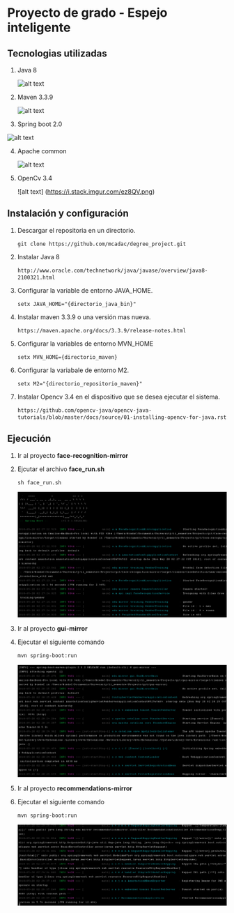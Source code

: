 # Proyecto de grado - Espejo inteligente

## Tecnologias utilizadas

1. Java 8

    ![alt text](https://vignette.wikia.nocookie.net/mcmodhelp/images/c/c1/Java8_logo.png/revision/latest?cb=20150425172559)

2. Maven 3.3.9

    ![alt text](http://programaenlinea.net/wp-content/uploads/2017/11/maven-build-manager-logo-xx-by-xx.png)

3. Spring boot 2.0

  ![alt text](http://www.opencodez.com/wp-content/uploads/2016/09/Spring-Logo.png)

4. Apache common
    
    ![alt text](https://commons.apache.org/images/commons-logo.png)
5. OpenCv 3.4

    ![alt text]
    (https://i.stack.imgur.com/ez8QV.png)


## Instalación y configuración

1. Descargar el repositoria en un directorio.

    ```
    git clone https://github.com/mcadac/degree_project.git
    ```

2. Instalar Java 8

    ```
    http://www.oracle.com/technetwork/java/javase/overview/java8-2100321.html
    ```

3. Configurar la variable de entorno JAVA_HOME. 

    ```
    setx JAVA_HOME="{directorio_java_bin}"
    ```

4. Instalar maven 3.3.9 o una versión mas nueva.

    ```
    https://maven.apache.org/docs/3.3.9/release-notes.html
    ```

5. Configurar la variables de entorno MVN_HOME

    ```
    setx MVN_HOME={directorio_maven}
    ```

6. Configurar la variabale de entorno M2.

    ```
    setx M2="{directorio_repositorio_maven}"
    ```

6. Instalar Opencv 3.4 en el dispositivo que se desea ejecutar el sistema.

    ```
    https://github.com/opencv-java/opencv-java-tutorials/blob/master/docs/source/01-installing-opencv-for-java.rst
    ```

## Ejecución

1. Ir al proyecto **face-recognition-mirror**

2. Ejcutar el archivo **face_run.sh**
    ```
    sh face_run.sh
    ```

    ![Alt text](images/face.png?raw=true "Face running")

3. Ir al proyecto **gui-mirror**

4. Ejecutar el siguiente comando
    ```
    mvn spring-boot:run
    ```
    
    ![Alt text](images/gui-mirror.png?raw=true "gui running")

5. Ir al proyecto **recommendations-mirror**

6. Ejecutar el siguiente comando
    ```
    mvn spring-boot:run
    ```
     
    ![Alt text](images/recommendation.png?raw=true "recommendation running")




